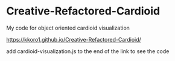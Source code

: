 # Creative-Refactored-Cardioid
My code for object oriented cardioid visualization



  https://kkoro1.github.io/Creative-Refactored-Cardioid/

add cardioid-visualization.js to the end of the link to see the code
